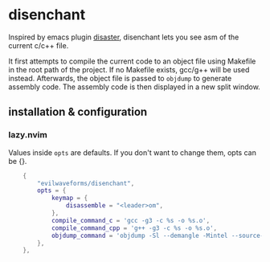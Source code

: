 # disenchant

Inspired by emacs plugin [disaster](https://github.com/jart/disaster), disenchant lets you see
asm of the current c/c++ file.

It first attempts to compile the current code to an object file using Makefile in the root path of
the project. If no Makefile exists, gcc/g++ will be used instead. Afterwards, the object file is
passed to `objdump` to generate assembly code. The assembly code is then displayed in a new split
window.

## installation & configuration

### lazy.nvim

Values inside `opts` are defaults. If you don't want to change them, opts can be {}.

```lua
    {
        "evilwaveforms/disenchant",
        opts = {
            keymap = {
                disassemble = "<leader>om",
            },
            compile_command_c = 'gcc -g3 -c %s -o %s.o',
            compile_command_cpp = 'g++ -g3 -c %s -o %s.o',
            objdump_command = 'objdump -Sl --demangle -Mintel --source-comment --no-show-raw-insn -d %s',
        },
    },
```
